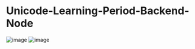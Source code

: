 # Unicode-Learning-Period-Backend-Node
![image](https://github.com/user-attachments/assets/ad3cd45e-48a0-4a4f-8a26-ab4cdcc48617)
![image](https://github.com/user-attachments/assets/13ca51e1-4d47-4765-b71b-83e6cefca28d)
